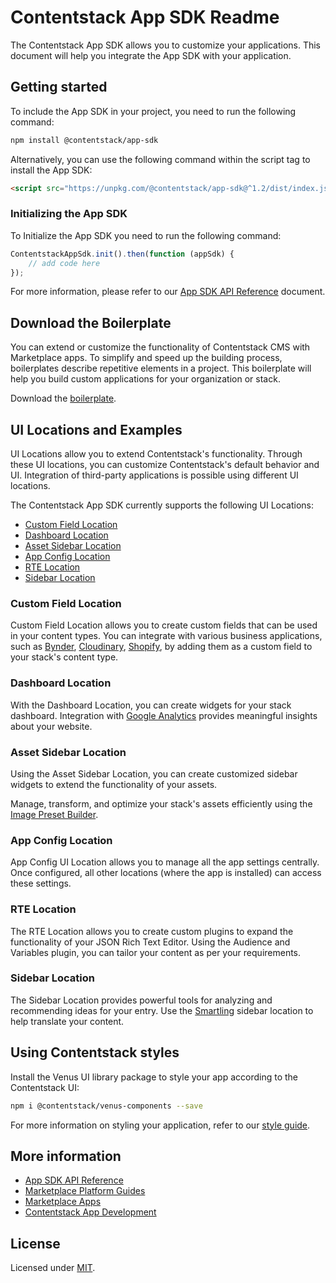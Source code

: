 # Contentstack App SDK Readme

The Contentstack App SDK allows you to customize your applications. This document will help you integrate the App SDK with your application.

## Getting started

To include the App SDK in your project, you need to run the following command:

```sh
npm install @contentstack/app-sdk
```

Alternatively, you can use the following command within the script tag to install the App SDK:

```html
<script src="https://unpkg.com/@contentstack/app-sdk@^1.2/dist/index.js"></script>
```

### Initializing the App SDK

To Initialize the App SDK you need to run the following command:

```js
ContentstackAppSdk.init().then(function (appSdk) {
    // add code here
});
```

For more information, please refer to our [App SDK API Reference](https://github.com/contentstack/app-sdk-docs#contentstack-app-sdk-api-reference) document.

## Download the Boilerplate

You can extend or customize the functionality of Contentstack CMS with Marketplace apps. To simplify and speed up the building process, boilerplates describe repetitive elements in a project. This boilerplate will help you build custom applications for your organization or stack.

Download the [boilerplate](https://assets.contentstack.io/v3/assets/blt23180bf2502c7444/blt2bccdd28a2d44d1b/62fcb522da3c526fe6314886/app-boilerplate.zip?disposition=download).

## UI Locations and Examples

UI Locations allow you to extend Contentstack's functionality. Through these UI locations, you can customize Contentstack's default behavior and UI. Integration of third-party applications is possible using different UI locations.

The Contentstack App SDK currently supports the following UI Locations:

-   [Custom Field Location](https://www.contentstack.com/docs/developers/developer-hub/custom-field-location)
-   [Dashboard Location](https://www.contentstack.com/docs/developers/developer-hub/dashboard-location)
-   [Asset Sidebar Location](https://www.contentstack.com/docs/developers/developer-hub/asset-sidebar-location)
-   [App Config Location](https://www.contentstack.com/docs/developers/developer-hub/app-config-location)
-   [RTE Location](https://www.contentstack.com/docs/developers/developer-hub/rte-location)
-   [Sidebar Location](https://www.contentstack.com/docs/developers/developer-hub/sidebar-location)

### Custom Field Location

Custom Field Location allows you to create custom fields that can be used in your content types. You can integrate with various business applications, such as [Bynder](https://www.contentstack.com/docs/developers/marketplace-apps/bynder), [Cloudinary](https://www.contentstack.com/docs/developers/marketplace-apps/cloudinary), [Shopify](https://www.contentstack.com/docs/developers/marketplace-apps/shopify), by adding them as a custom field to your stack's content type.

### Dashboard Location

With the Dashboard Location, you can create widgets for your stack dashboard. Integration with [Google Analytics](https://www.contentstack.com/docs/developers/marketplace-apps/google-analytics/) provides meaningful insights about your website.

### Asset Sidebar Location

Using the Asset Sidebar Location, you can create customized sidebar widgets to extend the functionality of your assets.

Manage, transform, and optimize your stack's assets efficiently using the [Image Preset Builder](https://www.contentstack.com/docs/developers/marketplace-apps/image-preset-builder).

### App Config Location

App Config UI Location allows you to manage all the app settings centrally. Once configured, all other locations (where the app is installed) can access these settings.

### RTE Location

The RTE Location allows you to create custom plugins to expand the functionality of your JSON Rich Text Editor. Using the Audience and Variables plugin, you can tailor your content as per your requirements.

### Sidebar Location

The Sidebar Location provides powerful tools for analyzing and recommending ideas for your entry. Use the [Smartling](https://help.smartling.com/hc/en-us/articles/4865477629083) sidebar location to help translate your content.

## Using Contentstack styles

Install the Venus UI library package to style your app according to the Contentstack UI:

```sh
npm i @contentstack/venus-components --save
```

For more information on styling your application, refer to our [style guide](https://www.contentstack.com/docs/developers/venus-component-library/).

## More information

-   [App SDK API Reference](https://github.com/contentstack/app-sdk-docs#readme)
-   [Marketplace Platform Guides](https://www.contentstack.com/docs/developers/marketplace-platform-guides/)
-   [Marketplace Apps](https://www.contentstack.com/docs/developers/marketplace-apps/)
-   [Contentstack App Development](https://www.contentstack.com/docs/developers/developer-hub/)

## License

Licensed under [MIT](https://opensource.org/licenses/MIT).
